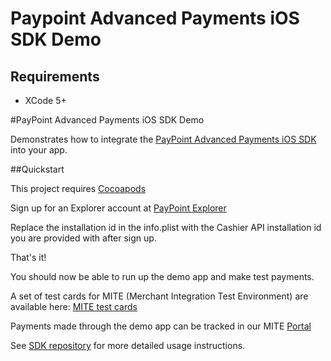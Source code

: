 # Paypoint Advanced Payments iOS SDK Demo

## Requirements

* XCode 5+  

#PayPoint Advanced Payments iOS SDK Demo

Demonstrates how to integrate the [PayPoint Advanced Payments iOS SDK](https://github.com/paypoint/mobilesdk-ios) into your app.

##Quickstart

This project requires [Cocoapods](https://cocoapods.org)

Sign up for an Explorer account at [PayPoint Explorer](https://developer.paypoint.com/payments/explore/#/register)

Replace the installation id in the info.plist with the Cashier API installation id you are provided with after sign up.

That's it! 

You should now be able to run up the demo app and make test payments.

A set of test cards for MITE (Merchant Integration Test Environment) are available here:
[MITE test cards](https://developer.paypoint.com/payments/docs/#getting_started/test_cards)

Payments made through the demo app can be tracked in our MITE [Portal](https://portal.mite.paypoint.net:3443/portal-client/#/en_gb/log_in)

See [SDK repository](https://github.com/) for more detailed usage instructions.